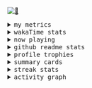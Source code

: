 [![🐙](https://hits.seeyoufarm.com/api/count/incr/badge.svg?url=https%3A%2F%2Fgithub.com%2Fktnkk%2Fhit-counter&count_bg=%23070707&title_bg=%23070707&icon=&icon_color=%23E7E7E7&title=visitors&edge_flat=true)](https://hits.seeyoufarm.com)

<details>
  <summary> <samp>my metrics</samp></summary>
  
  <br>
  
 ![🐳](https://github.com/kkhys/kkhys/blob/main/github-metrics.svg)
  
  ***
</details>

<details>
  <summary> <samp>wakaTime stats</samp></summary>
  
  <br>
  
<!--START_SECTION:waka-->
![Code Time](http://img.shields.io/badge/Code%20Time-4%2C347%20hrs%2037%20mins-blue)

**🐱 My GitHub Data** 

> 📦 5.1 MB Used in GitHub's Storage 
 > 
> 🏆 2,287 Contributions in the Year 2024
 > 
> 💼 Opted to Hire
 > 
> 📜 9 Public Repositories 
 > 
> 🔑 23 Private Repositories 
 > 
**I'm an Early 🐤** 

```text
🌞 Morning                6353 commits        ███████░░░░░░░░░░░░░░░░░░   29.90 % 
🌆 Daytime                5075 commits        ██████░░░░░░░░░░░░░░░░░░░   23.89 % 
🌃 Evening                8053 commits        █████████░░░░░░░░░░░░░░░░   37.91 % 
🌙 Night                  1763 commits        ██░░░░░░░░░░░░░░░░░░░░░░░   08.30 % 
```
📅 **I'm Most Productive on Sunday** 

```text
Monday                   3006 commits        ████░░░░░░░░░░░░░░░░░░░░░   14.15 % 
Tuesday                  3171 commits        ████░░░░░░░░░░░░░░░░░░░░░   14.93 % 
Wednesday                2945 commits        ███░░░░░░░░░░░░░░░░░░░░░░   13.86 % 
Thursday                 2826 commits        ███░░░░░░░░░░░░░░░░░░░░░░   13.30 % 
Friday                   3066 commits        ████░░░░░░░░░░░░░░░░░░░░░   14.43 % 
Saturday                 2878 commits        ███░░░░░░░░░░░░░░░░░░░░░░   13.55 % 
Sunday                   3352 commits        ████░░░░░░░░░░░░░░░░░░░░░   15.78 % 
```


📊 **This Week I Spent My Time On** 

```text
🕑︎ Time Zone: Asia/Tokyo

💬 Programming Languages: 
Other                    35 hrs 4 mins       ████████████████████░░░░░   78.03 % 
SQL                      4 hrs 32 mins       ███░░░░░░░░░░░░░░░░░░░░░░   10.10 % 
MDX                      3 hrs 50 mins       ██░░░░░░░░░░░░░░░░░░░░░░░   08.56 % 
Java                     38 mins             ░░░░░░░░░░░░░░░░░░░░░░░░░   01.41 % 
TypeScript               24 mins             ░░░░░░░░░░░░░░░░░░░░░░░░░   00.91 % 

🔥 Editors: 
Chrome                   35 hrs 4 mins       ███████████████████░░░░░░   77.08 % 
WebStorm                 4 hrs 29 mins       ██░░░░░░░░░░░░░░░░░░░░░░░   09.85 % 
IntelliJ IDEA            4 hrs 24 mins       ██░░░░░░░░░░░░░░░░░░░░░░░   09.70 % 
Intellijidea             1 hr 23 mins        █░░░░░░░░░░░░░░░░░░░░░░░░   03.05 % 
DataGrip                 8 mins              ░░░░░░░░░░░░░░░░░░░░░░░░░   00.32 % 

💻 Operating System: 
Mac                      44 hrs 57 mins      █████████████████████████   100.00 % 
```


 Last Updated on 2024/08/10 18:42:36 UTC
<!--END_SECTION:waka-->
  
  ***
</details>


<details>
  <summary> <samp>now playing</samp></summary>
  
  <br>
 
 [![🐟](https://spotify-github-profile.vercel.app/api/view?uid=31ryofms4dnv7mrohhepo4c4zgqu&cover_image=true&theme=default&show_offline=false&background_color=121212&bar_color=53b14f&bar_color_cover=false)](https://open.spotify.com/user/31ryofms4dnv7mrohhepo4c4zgqu)
  
  ***
</details>

<details>
  <summary> <samp>github readme stats</samp></summary>
  
  <br>
  
 <p align="left"> 
  <img alt="🐠" src="https://github-readme-stats.vercel.app/api?username=kkhys&count_private=true&show_icons=true&theme=dark&include_all_commits=true" />
  <img alt="🐟" src="https://github-readme-stats.vercel.app/api/top-langs/?username=kkhys&layout=compact&theme=dark&langs_count=10&hide=HTML,CSS,SCSS" />
</p>
  
  ***
</details>

<details>
  <summary> <samp>profile trophies</samp></summary>
  
  <br>
  
  [![🐬](https://github-profile-trophy.vercel.app/?username=kkhys&rank=SECRET,SSS,SS,S,AAA,AA,A&theme=darkhub&row=1&margin-w=10&no-bg=true)](https://github.com/ryo-ma/github-profile-trophy)
  
  ***
</details>

<details>
  <summary> <samp>summary cards</samp></summary>
  
  <br>
  
  ![🐋](https://github-profile-summary-cards.vercel.app/api/cards/profile-details?username=kkhys&theme=github_dark)
  ![🦑](https://github-profile-summary-cards.vercel.app/api/cards/repos-per-language?username=kkhys&theme=github_dark)
  ![🦭](https://github-profile-summary-cards.vercel.app/api/cards/most-commit-language?username=kkhys&theme=github_dark)
  ![🦀](https://github-profile-summary-cards.vercel.app/api/cards/stats?username=kkhys&theme=github_dark)
  ![🦈](https://github-profile-summary-cards.vercel.app/api/cards/productive-time?username=kkhys&theme=github_dark)
  
  ***
</details>

<details>
  <summary> <samp>streak stats</samp></summary>
  
  <br>
  
  [![🐠](http://github-readme-streak-stats.herokuapp.com?user=kkhys&theme=dark)](https://git.io/streak-stats)
  
  ***
</details>

<details>
  <summary> <samp>activity graph</samp></summary>
  
  <br>
  
  [![🐡](https://github-readme-activity-graph.vercel.app/graph?username=kkhys&theme=xcode)](https://github.com/ashutosh00710/github-readme-activity-graph)
  
  ***
</details>
